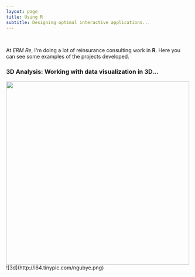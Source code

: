 ```yaml
---
layout: page
title: Using R
subtitle: Designing optimal interactive applications...
---
```


 <br>
 
At *ERM Re*, I'm doing a lot of reinsurance consulting work in **R**. Here you can see some examples of the projects developed.
 <br>
 
### 3D Analysis: Working with data visualization in 3D...
<img src="http://i63.tinypic.com/25tiaad.png" width="500">
![3d](http://i64.tinypic.com/ngubye.png)

